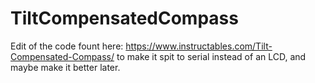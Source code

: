 # TiltCompensatedCompass

Edit of the code fount here:
https://www.instructables.com/Tilt-Compensated-Compass/
to make it spit to serial instead of an LCD, and maybe make it better later.
